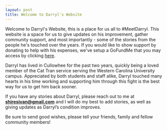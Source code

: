 ```yaml
---
layout: post
title: Welcome to Darryl's Website
---
```


Welcome to Darryl's Website, this is a place for us all to #MeetDarryl. This website is a space for us to give updates on his improvement, gather community support, and most importantly - some of the stories from the people he's touched over the years. If you would like to show support by donating to help with his expenses, we've setup a GoFundMe that you may access by clicking [here](https://gofund.me/78deee7d).

Darryl has lived in Cullowhee for the past two years, quickly being a loved member of the Cat Tran service serving the Western Carolina University campus. Appreciated by both students and staff alike, Darryl touched many hearts in his time working and supporting him through this fight is the best way for us to get him back sooner.

If you have any stories about Darryl, please reach out to me at **<shiresivan@gmail.com>** and I will do my best to add stories, as well as giving updates as Darryl’s condition improves.

Be sure to send good wishes, please tell your friends, family and fellow community members!
